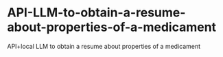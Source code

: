 # API-LLM-to-obtain-a-resume-about-properties-of-a-medicament
API+local LLM to obtain a resume about properties of a medicament

